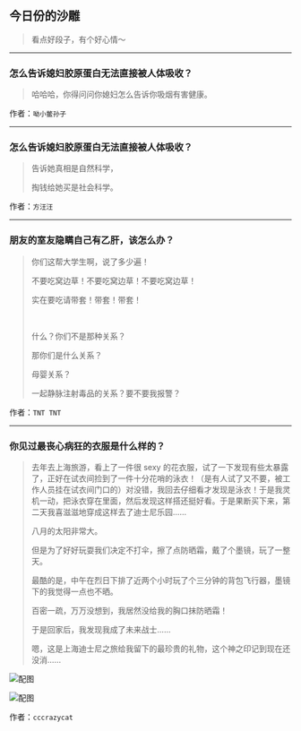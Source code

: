 ## 今日份的沙雕

> 看点好段子，有个好心情～


 
---

### 怎么告诉媳妇胶原蛋白无法直接被人体吸收？

> 哈哈哈，你得问问你媳妇怎么告诉你吸烟有害健康。


作者：`呦小鳖孙子`

---

### 怎么告诉媳妇胶原蛋白无法直接被人体吸收？

> 告诉她真相是自然科学，
> 
> 掏钱给她买是社会科学。


作者：`方汪汪`

---

### 朋友的室友隐瞒自己有乙肝，该怎么办？

> 你们这帮大学生啊，说了多少遍！
> 
> 不要吃窝边草！不要吃窝边草！不要吃窝边草！
> 
> 实在要吃请带套！带套！带套！
> 
>  
> 
> 什么？你们不是那种关系？
> 
> 那你们是什么关系？
> 
> 母婴关系？
> 
> 一起静脉注射毒品的关系？要不要我报警？


作者：`TNT TNT`

---

### 你见过最丧心病狂的衣服是什么样的？

> 去年去上海旅游，看上了一件很 sexy 的花衣服，试了一下发现有些太暴露了，正好在试衣间捡到了一件十分花哨的泳衣！（是有人试了又不要，被工作人员挂在试衣间门口的）对没错，我回去仔细看才发现是泳衣！于是我灵机一动，把泳衣穿在里面，然后发现这样搭还挺好看。于是果断买下来，第二天我喜滋滋地穿成这样去了迪士尼乐园……
> 
> 八月的太阳非常大。
> 
> 但是为了好好玩耍我们决定不打伞，擦了点防晒霜，戴了个墨镜，玩了一整天。
> 
> 最酷的是，中午在烈日下排了近两个小时玩了个三分钟的背包飞行器，墨镜下的我觉得一点也不晒。
> 
> 百密一疏，万万没想到，我居然没给我的胸口抹防晒霜！
> 
> 于是回家后，我发现我成了未来战士……
> 
> 嗯，这是上海迪士尼之旅给我留下的最珍贵的礼物，这个神之印记到现在还没消……



![配图](http://pic3.zhimg.com/70/v2-5758cc82a43e507c20c386ff03fec722_b.jpg)



![配图](http://pic3.zhimg.com/70/v2-68b78d3112322f7fedf1f2bee705548a_b.jpg)


作者：`cccrazycat`